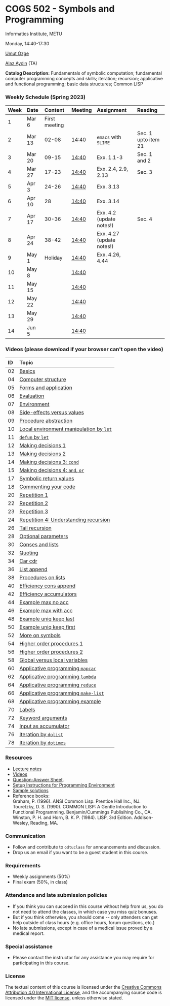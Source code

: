 # COGS 502 - Symbols and Programming
Informatics Institute, METU

Monday, 14:40-17:30


[Umut Özge](https://umutozge.github.io)  

[Alaz Aydın](mailto:alazaydin@gmail.com) (TA)  


**Catalog Description:** Fundamentals of symbolic computation; fundamental computer programming concepts and skills; iteration; recursion; applicative and functional programming; basic data structures; Common LISP

###  Weekly Schedule (Spring 2023)

|Week| Date   | Content | Meeting | Assignment | Reading |
:--- |:-------|:--------|:--------|:-----------|:--------|
1    | Mar 6  |First meeting |         |            |         |
2    | Mar 13 |02-08 |[14:40]()| `emacs` with `SLIME`| Sec. 1 upto item 21 |
3    | Mar 20 |09-15|[14:40]()|Exx. 1.1-3 | Sec. 1 and 2 |
4    | Mar 27 |17-23|[14:40]()|Exx. 2.4, 2.9, 2.13|Sec. 3|
5    | Apr 3  |24-26|[14:40]()|Exx. 3.13| |
6    | Apr 10|28|[14:40]()|Exx. 3.14||
7    | Apr 17|30-36|[14:40]()|Exx. 4.2 (update notes!)|Sec. 4 |
8    | Apr 24|38-42|[14:40]()|Exx. 4.27 (update notes!)||
9    | May 1|Holiday |[14:40]()|Exx. 4.26, 4.44 |  |
10   | May 8||[14:40]() || |
11   | May 15||[14:40]() || |
12   | May 22||[14:40]() |    | |
13   | May 29||[14:40]() || |
14   | Jun 5 ||[14:40]()|| |



### Videos (please download if your browser can't open the video)

|ID| Topic |
:---|:--- |
02|[Basics](http://lfcs.ii.metu.edu.tr/cr/cogs502/vid/02_basics.mp4)
04|[Computer structure](http://lfcs.ii.metu.edu.tr/cr/cogs502/vid/04_computer-structure.mp4)
05|[Forms and application](http://lfcs.ii.metu.edu.tr/cr/cogs502/vid/05_forms-and-application.mp4)
06|[Evaluation](http://lfcs.ii.metu.edu.tr/cr/cogs502/vid/06_evaluation.mp4)
07|[Environment](http://lfcs.ii.metu.edu.tr/cr/cogs502/vid/07_environment.mp4)
08|[Side-effects versus values](http://lfcs.ii.metu.edu.tr/cr/cogs502/vid/08_side-effects-vs-values.mp4)
09|[Procedure abstraction](http://lfcs.ii.metu.edu.tr/cr/cogs502/vid/09_procedure-abstraction.mp4)
10|[Local environment manipulation by `let`](http://lfcs.ii.metu.edu.tr/cr/cogs502/vid/10_let.mp4)
11|[`defun` by `let`](http://lfcs.ii.metu.edu.tr/cr/cogs502/vid/11_defun-by-let.mp4)
12|[Making decisions 1](http://lfcs.ii.metu.edu.tr/cr/cogs502/vid/12_making-decisions-1.mp4)
13|[Making decisions 2](http://lfcs.ii.metu.edu.tr/cr/cogs502/vid/13_making-decisions-2.mp4)
14|[Making decisions 3: `cond`](http://lfcs.ii.metu.edu.tr/cr/cogs502/vid/14_making-decisions-3.mp4)
15|[Making decisions 4: `and`, `or`](http://lfcs.ii.metu.edu.tr/cr/cogs502/vid/15_making-decisions-4.mp4)
17|[Symbolic return values](http://lfcs.ii.metu.edu.tr/cr/cogs502/vid/17_symbolic-return-values.mp4)
18|[Commenting your code](http://lfcs.ii.metu.edu.tr/cr/cogs502/vid/18_commenting.mp4)
20|[Repetition 1](http://lfcs.ii.metu.edu.tr/cr/cogs502/vid/20_repetition-1.mp4)
22|[Repetition 2](http://lfcs.ii.metu.edu.tr/cr/cogs502/vid/22_repetition-2.mp4)
23|[Repetition 3](http://lfcs.ii.metu.edu.tr/cr/cogs502/vid/23_repetition-3.mp4)
24|[Repetition 4: Understanding recursion](http://lfcs.ii.metu.edu.tr/cr/cogs502/vid/24_repetition-4.mp4)
26|[Tail recursion](http://lfcs.ii.metu.edu.tr/cr/cogs502/vid/26_tail-recursion.mp4)
28|[Optional parameters](http://lfcs.ii.metu.edu.tr/cr/cogs502/vid/28_optional-parameters.mp4)
30|[Conses and lists](http://lfcs.ii.metu.edu.tr/cr/cogs502/vid/30_conses-and-lists.m4v)
32|[Quoting](http://lfcs.ii.metu.edu.tr/cr/cogs502/vid/32_quoting.m4v)
34|[Car cdr](http://lfcs.ii.metu.edu.tr/cr/cogs502/vid/34_car-cdr.m4v)
36|[List append](http://lfcs.ii.metu.edu.tr/cr/cogs502/vid/36_list-append.m4v)
38|[Procedures on lists](http://lfcs.ii.metu.edu.tr/cr/cogs502/vid/38_procedures-on-lists.m4v)
40|[Efficiency cons append](http://lfcs.ii.metu.edu.tr/cr/cogs502/vid/40_efficiency-cons-append.m4v)
42|[Efficiency accumulators](http://lfcs.ii.metu.edu.tr/cr/cogs502/vid/42_efficiency-accumulators.m4v)
44|[Example max no acc](http://lfcs.ii.metu.edu.tr/cr/cogs502/vid/44_example-max-no-acc.mp4)
46|[Example max with acc](http://lfcs.ii.metu.edu.tr/cr/cogs502/vid/46_example-max-with-acc.mp4)
48|[Example uniq keep last](http://lfcs.ii.metu.edu.tr/cr/cogs502/vid/48_example-uniq-keep-last.mp4)
50|[Example uniq keep first](http://lfcs.ii.metu.edu.tr/cr/cogs502/vid/50_example-uniq-keep-first.mp4)
52|[More on symbols](http://lfcs.ii.metu.edu.tr/cr/cogs502/vid/52_more-on-symbols.mp4)
54|[Higher order procedures 1](http://lfcs.ii.metu.edu.tr/cr/cogs502/vid/54_higher-order-procedures-1.mp4)
56|[Higher order procedures 2](http://lfcs.ii.metu.edu.tr/cr/cogs502/vid/56_higher-order-procedures-2.mp4)
58|[Global versus local variables](http://lfcs.ii.metu.edu.tr/cr/cogs502/vid/58_global-versus-local-variables.mp4)
60|[Applicative programming `mapcar`](http://lfcs.ii.metu.edu.tr/cr/cogs502/vid/60_applicative-programming-mapcar.mp4)
62|[Applicative programming `lambda`](http://lfcs.ii.metu.edu.tr/cr/cogs502/vid/62_applicative-programming-lambda.mp4)
64|[Applicative programming `reduce`](http://lfcs.ii.metu.edu.tr/cr/cogs502/vid/64_applicative-programming-reduce.mp4)
66|[Applicative programming `make-list`](http://lfcs.ii.metu.edu.tr/cr/cogs502/vid/66_applicative-programming-make-list.mp4)
68|[Applicative programming example](http://lfcs.ii.metu.edu.tr/cr/cogs502/vid/68_applicative-programming-example.mp4)
70|[Labels](http://lfcs.ii.metu.edu.tr/cr/cogs502/vid/70_labels.mp4)
72|[Keyword arguments](http://lfcs.ii.metu.edu.tr/cr/cogs502/vid/72_keyword-arguments.mp4)
74|[Input as accumulator](http://lfcs.ii.metu.edu.tr/cr/cogs502/vid/74_input-as-accumulator.mp4)
76|[Iteration by `dolist`](http://lfcs.ii.metu.edu.tr/cr/cogs502/vid/76_iteration-by-dolist.mp4)
78|[Iteration by `dotimes`](http://lfcs.ii.metu.edu.tr/cr/cogs502/vid/78_iteration-by-dotimes.mp4)


### Resources 

* [Lecture notes](notes/cogs502-lecture-notes.pdf)
* [Videos](http://lfcs.ii.metu.edu.tr/cr/cogs502/vid/)
* [Question-Answer Sheet](notes/question-answer-sheet.md).
* [Setup Instructions for Programming Environment](notes/programming-environment.md)
* [Sample solutions](code/sample-solutions.lisp)
* Reference books:  
	Graham, P. (1996). ANSI Common Lisp. Prentice Hall Inc., NJ.  
	Touretzky, D. S. (1990). COMMON LISP: A Gentle Introduction to Functional Programming. Benjamin/Cummings Publisihing Co., CA.  
	Winston, P. H. and Horn, B. K. P. (1984). LISP, 3rd Edition. Addison-Wesley, Reading, MA.  

### Communication

* Follow and contribute to `odtuclass` for announcements and discussion.
* Drop us an email if you want to be a guest student in this course.

### Requirements

* Weekly assignments (50%)
* Final exam (50%, in class)


### Attendance and late submission policies

* If you think you can succeed in this course without help from us, you do not need to attend the classes, in which case you miss quiz bonuses.
* But if you think otherwise, you should come -- only attenders can get help outside of class hours (e.g. office hours, forum questions, etc.)
* No late submissions, except in case of a medical issue proved by a medical report.

### Special assistance

* Please contact the instructor for any assistance you may require for participating in this course.

### License
The textual content of this course is licensed under the [Creative Commons Attribution 4.0 International License](https://creativecommons.org/licenses/by/4.0/), and the accompanying source code is licensed under the [MIT license](http://opensource.org/licenses/mit-license.php), unless otherwise stated.
